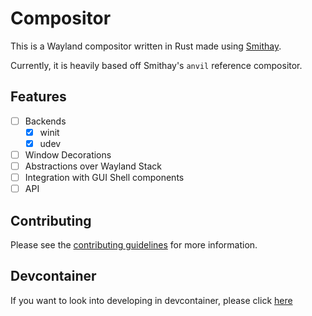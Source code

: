 # Compositor

This is a Wayland compositor written in Rust made using [Smithay](https://smithay.github.io/).

Currently, it is heavily based off Smithay's `anvil` reference compositor.

## Features

- [ ] Backends
  - [x] winit
  - [x] udev
- [ ] Window Decorations
- [ ] Abstractions over Wayland Stack
- [ ] Integration with GUI Shell components
- [ ] API

## Contributing

Please see the [contributing guidelines](https://github.com/Avdan-OS/Compositor/blob/main/CONTRIBUTING.md) for more information.

## Devcontainer

If you want to look into developing in devcontainer, please click [here](./devcontainer.md)
